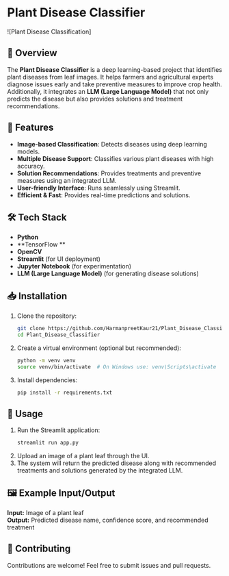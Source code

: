 # Plant Disease Classifier

![Plant Disease Classification]

## 🌱 Overview
The **Plant Disease Classifier** is a deep learning-based project that identifies plant diseases from leaf images. It helps farmers and agricultural experts diagnose issues early and take preventive measures to improve crop health. Additionally, it integrates an **LLM (Large Language Model)** that not only predicts the disease but also provides solutions and treatment recommendations.

## 🚀 Features
- **Image-based Classification**: Detects diseases using deep learning models.
- **Multiple Disease Support**: Classifies various plant diseases with high accuracy.
- **Solution Recommendations**: Provides treatments and preventive measures using an integrated LLM.
- **User-friendly Interface**: Runs seamlessly using Streamlit.
- **Efficient & Fast**: Provides real-time predictions and solutions.

## 🛠️ Tech Stack
- **Python**
- **TensorFlow **
- **OpenCV**
- **Streamlit** (for UI deployment)
- **Jupyter Notebook** (for experimentation)
- **LLM (Large Language Model)** (for generating disease solutions)

## 📥 Installation
1. Clone the repository:
   ```bash
   git clone https://github.com/HarmanpreetKaur21/Plant_Disease_Classifier.git
   cd Plant_Disease_Classifier
   ```
2. Create a virtual environment (optional but recommended):
   ```bash
   python -m venv venv
   source venv/bin/activate  # On Windows use: venv\Scripts\activate
   ```
3. Install dependencies:
   ```bash
   pip install -r requirements.txt
   ```

## 🚀 Usage
1. Run the Streamlit application:
   ```bash
   streamlit run app.py
   ```
2. Upload an image of a plant leaf through the UI.
3. The system will return the predicted disease along with recommended treatments and solutions generated by the integrated LLM.


## 🖼️ Example Input/Output
**Input:** Image of a plant leaf  
**Output:** Predicted disease name, confidence score, and recommended treatment

## 🤝 Contributing
Contributions are welcome! Feel free to submit issues and pull requests.


